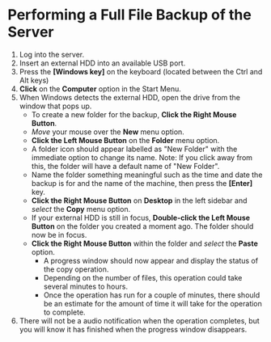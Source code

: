 # Performing a Full File Backup of the Server

1.  Log into the server.
2.  Insert an external HDD into an available USB port.
3.  Press the **[Windows key]** on the keyboard (located between the Ctrl and Alt keys)
4.  **Click** on the **Computer** option in the Start Menu.
5.  When Windows detects the external HDD, open the drive from the window that pops up.
    *   To create a new folder for the backup, **Click the Right Mouse Button**.
    *   _Move_ your mouse over the **New** menu option.
    *   **Click the Left Mouse Button** on the **Folder** menu option.
    *   A folder icon should appear labelled as "New Folder" with the immediate option to change its name. Note: If you click away from this, the folder will have a default name of "New Folder".
    *   Name the folder something meaningful such as the time and date the backup is for and the name of the machine, then press the **[Enter]** key.
    *   **Click the Right Mouse Button** on **Desktop** in the left sidebar and _select_ the **Copy** menu option.
    *   If your external HDD is still in focus, **Double-click the Left Mouse Button** on the folder you created a moment ago. The folder should now be in focus.
    *   **Click the Right Mouse Button** within the folder and _select_ the **Paste** option.
        *   A progress window should now appear and display the status of the copy operation.
        *   Depending on the number of files, this operation could take several minutes to hours.
        *   Once the operation has run for a couple of minutes, there should be an estimate for the amount of time it will take for the operation to complete.
6.  There will not be a audio notification when the operation completes, but you will know it has finished when the progress window disappears.
